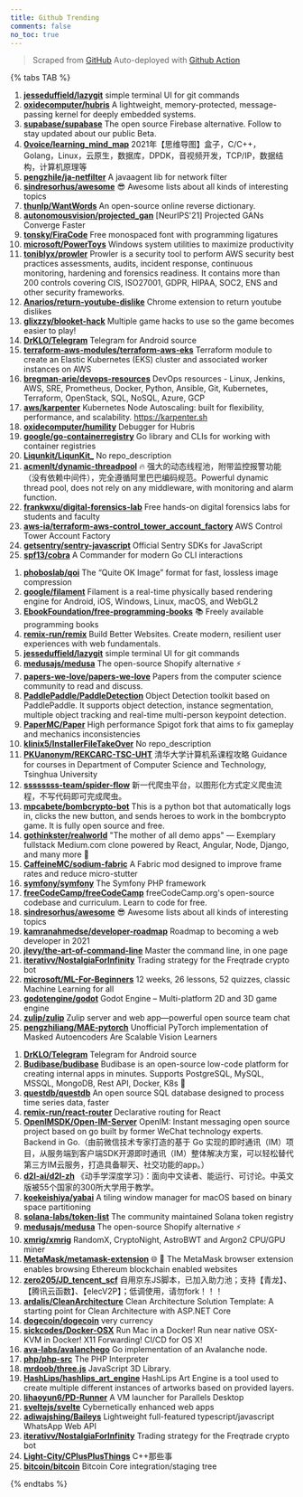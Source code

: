 ```yaml
---
title: Github Trending
comments: false
no_toc: true
---
```


> Scraped from [GitHub](https://github.com/trending)
Auto-deployed with [Github Action](https://docs.github.com/en/actions)

{% tabs TAB %}
<!-- tab Daily -->
1. [**jesseduffield/lazygit**](https://github.com/jesseduffield/lazygit)
simple terminal UI for git commands
2. [**oxidecomputer/hubris**](https://github.com/oxidecomputer/hubris)
A lightweight, memory-protected, message-passing kernel for deeply embedded systems.
3. [**supabase/supabase**](https://github.com/supabase/supabase)
The open source Firebase alternative. Follow to stay updated about our public Beta.
4. [**0voice/learning_mind_map**](https://github.com/0voice/learning_mind_map)
2021年【思维导图】盒子，C/C++，Golang，Linux，云原生，数据库，DPDK，音视频开发，TCP/IP，数据结构，计算机原理等
5. [**pengzhile/ja-netfilter**](https://github.com/pengzhile/ja-netfilter)
A javaagent lib for network filter
6. [**sindresorhus/awesome**](https://github.com/sindresorhus/awesome)
😎 Awesome lists about all kinds of interesting topics
7. [**thunlp/WantWords**](https://github.com/thunlp/WantWords)
An open-source online reverse dictionary.
8. [**autonomousvision/projected_gan**](https://github.com/autonomousvision/projected_gan)
[NeurIPS'21] Projected GANs Converge Faster
9. [**tonsky/FiraCode**](https://github.com/tonsky/FiraCode)
Free monospaced font with programming ligatures
10. [**microsoft/PowerToys**](https://github.com/microsoft/PowerToys)
Windows system utilities to maximize productivity
11. [**toniblyx/prowler**](https://github.com/toniblyx/prowler)
Prowler is a security tool to perform AWS security best practices assessments, audits, incident response, continuous monitoring, hardening and forensics readiness. It contains more than 200 controls covering CIS, ISO27001, GDPR, HIPAA, SOC2, ENS and other security frameworks.
12. [**Anarios/return-youtube-dislike**](https://github.com/Anarios/return-youtube-dislike)
Chrome extension to return youtube dislikes
13. [**glixzzy/blooket-hack**](https://github.com/glixzzy/blooket-hack)
Multiple game hacks to use so the game becomes easier to play!
14. [**DrKLO/Telegram**](https://github.com/DrKLO/Telegram)
Telegram for Android source
15. [**terraform-aws-modules/terraform-aws-eks**](https://github.com/terraform-aws-modules/terraform-aws-eks)
Terraform module to create an Elastic Kubernetes (EKS) cluster and associated worker instances on AWS
16. [**bregman-arie/devops-resources**](https://github.com/bregman-arie/devops-resources)
DevOps resources - Linux, Jenkins, AWS, SRE, Prometheus, Docker, Python, Ansible, Git, Kubernetes, Terraform, OpenStack, SQL, NoSQL, Azure, GCP
17. [**aws/karpenter**](https://github.com/aws/karpenter)
Kubernetes Node Autoscaling: built for flexibility, performance, and scalability. https://karpenter.sh
18. [**oxidecomputer/humility**](https://github.com/oxidecomputer/humility)
Debugger for Hubris
19. [**google/go-containerregistry**](https://github.com/google/go-containerregistry)
Go library and CLIs for working with container registries
20. [**Liqunkit/LiqunKit_**](https://github.com/Liqunkit/LiqunKit_)
No repo_description
21. [**acmenlt/dynamic-threadpool**](https://github.com/acmenlt/dynamic-threadpool)
🔥 强大的动态线程池，附带监控报警功能（没有依赖中间件），完全遵循阿里巴巴编码规范。Powerful dynamic thread pool, does not rely on any middleware, with monitoring and alarm function.
22. [**frankwxu/digital-forensics-lab**](https://github.com/frankwxu/digital-forensics-lab)
Free hands-on digital forensics labs for students and faculty
23. [**aws-ia/terraform-aws-control_tower_account_factory**](https://github.com/aws-ia/terraform-aws-control_tower_account_factory)
AWS Control Tower Account Factory
24. [**getsentry/sentry-javascript**](https://github.com/getsentry/sentry-javascript)
Official Sentry SDKs for JavaScript
25. [**spf13/cobra**](https://github.com/spf13/cobra)
A Commander for modern Go CLI interactions
<!-- endtab -->
<!-- tab Weekly -->
1. [**phoboslab/qoi**](https://github.com/phoboslab/qoi)
The “Quite OK Image” format for fast, lossless image compression
2. [**google/filament**](https://github.com/google/filament)
Filament is a real-time physically based rendering engine for Android, iOS, Windows, Linux, macOS, and WebGL2
3. [**EbookFoundation/free-programming-books**](https://github.com/EbookFoundation/free-programming-books)
📚 Freely available programming books
4. [**remix-run/remix**](https://github.com/remix-run/remix)
Build Better Websites. Create modern, resilient user experiences with web fundamentals.
5. [**jesseduffield/lazygit**](https://github.com/jesseduffield/lazygit)
simple terminal UI for git commands
6. [**medusajs/medusa**](https://github.com/medusajs/medusa)
The open-source Shopify alternative ⚡️
7. [**papers-we-love/papers-we-love**](https://github.com/papers-we-love/papers-we-love)
Papers from the computer science community to read and discuss.
8. [**PaddlePaddle/PaddleDetection**](https://github.com/PaddlePaddle/PaddleDetection)
Object Detection toolkit based on PaddlePaddle. It supports object detection, instance segmentation, multiple object tracking and real-time multi-person keypoint detection.
9. [**PaperMC/Paper**](https://github.com/PaperMC/Paper)
High performance Spigot fork that aims to fix gameplay and mechanics inconsistencies
10. [**klinix5/InstallerFileTakeOver**](https://github.com/klinix5/InstallerFileTakeOver)
No repo_description
11. [**PKUanonym/REKCARC-TSC-UHT**](https://github.com/PKUanonym/REKCARC-TSC-UHT)
清华大学计算机系课程攻略 Guidance for courses in Department of Computer Science and Technology, Tsinghua University
12. [**ssssssss-team/spider-flow**](https://github.com/ssssssss-team/spider-flow)
新一代爬虫平台，以图形化方式定义爬虫流程，不写代码即可完成爬虫。
13. [**mpcabete/bombcrypto-bot**](https://github.com/mpcabete/bombcrypto-bot)
This is a python bot that automatically logs in, clicks the new button, and sends heroes to work in the bombcrypto game. It is fully open source and free.
14. [**gothinkster/realworld**](https://github.com/gothinkster/realworld)
"The mother of all demo apps" — Exemplary fullstack Medium.com clone powered by React, Angular, Node, Django, and many more 🏅
15. [**CaffeineMC/sodium-fabric**](https://github.com/CaffeineMC/sodium-fabric)
A Fabric mod designed to improve frame rates and reduce micro-stutter
16. [**symfony/symfony**](https://github.com/symfony/symfony)
The Symfony PHP framework
17. [**freeCodeCamp/freeCodeCamp**](https://github.com/freeCodeCamp/freeCodeCamp)
freeCodeCamp.org's open-source codebase and curriculum. Learn to code for free.
18. [**sindresorhus/awesome**](https://github.com/sindresorhus/awesome)
😎 Awesome lists about all kinds of interesting topics
19. [**kamranahmedse/developer-roadmap**](https://github.com/kamranahmedse/developer-roadmap)
Roadmap to becoming a web developer in 2021
20. [**jlevy/the-art-of-command-line**](https://github.com/jlevy/the-art-of-command-line)
Master the command line, in one page
21. [**iterativv/NostalgiaForInfinity**](https://github.com/iterativv/NostalgiaForInfinity)
Trading strategy for the Freqtrade crypto bot
22. [**microsoft/ML-For-Beginners**](https://github.com/microsoft/ML-For-Beginners)
12 weeks, 26 lessons, 52 quizzes, classic Machine Learning for all
23. [**godotengine/godot**](https://github.com/godotengine/godot)
Godot Engine – Multi-platform 2D and 3D game engine
24. [**zulip/zulip**](https://github.com/zulip/zulip)
Zulip server and web app—powerful open source team chat
25. [**pengzhiliang/MAE-pytorch**](https://github.com/pengzhiliang/MAE-pytorch)
Unofficial PyTorch implementation of Masked Autoencoders Are Scalable Vision Learners
<!-- endtab -->
<!-- tab Monthly -->
1. [**DrKLO/Telegram**](https://github.com/DrKLO/Telegram)
Telegram for Android source
2. [**Budibase/budibase**](https://github.com/Budibase/budibase)
Budibase is an open-source low-code platform for creating internal apps in minutes. Supports PostgreSQL, MySQL, MSSQL, MongoDB, Rest API, Docker, K8s 🚀
3. [**questdb/questdb**](https://github.com/questdb/questdb)
An open source SQL database designed to process time series data, faster
4. [**remix-run/react-router**](https://github.com/remix-run/react-router)
Declarative routing for React
5. [**OpenIMSDK/Open-IM-Server**](https://github.com/OpenIMSDK/Open-IM-Server)
OpenIM: Instant messaging open source project based on go built by former WeChat technology experts. Backend in Go.（由前微信技术专家打造的基于 Go 实现的即时通讯（IM）项目，从服务端到客户端SDK开源即时通讯（IM）整体解决方案，可以轻松替代第三方IM云服务，打造具备聊天、社交功能的app。）
6. [**d2l-ai/d2l-zh**](https://github.com/d2l-ai/d2l-zh)
《动手学深度学习》：面向中文读者、能运行、可讨论。中英文版被55个国家的300所大学用于教学。
7. [**koekeishiya/yabai**](https://github.com/koekeishiya/yabai)
A tiling window manager for macOS based on binary space partitioning
8. [**solana-labs/token-list**](https://github.com/solana-labs/token-list)
The community maintained Solana token registry
9. [**medusajs/medusa**](https://github.com/medusajs/medusa)
The open-source Shopify alternative ⚡️
10. [**xmrig/xmrig**](https://github.com/xmrig/xmrig)
RandomX, CryptoNight, AstroBWT and Argon2 CPU/GPU miner
11. [**MetaMask/metamask-extension**](https://github.com/MetaMask/metamask-extension)
🌐 🔌 The MetaMask browser extension enables browsing Ethereum blockchain enabled websites
12. [**zero205/JD_tencent_scf**](https://github.com/zero205/JD_tencent_scf)
自用京东JS脚本，已加入助力池；支持【青龙】、【腾讯云函数】、【elecV2P】；低调使用，请勿fork！！！
13. [**ardalis/CleanArchitecture**](https://github.com/ardalis/CleanArchitecture)
Clean Architecture Solution Template: A starting point for Clean Architecture with ASP.NET Core
14. [**dogecoin/dogecoin**](https://github.com/dogecoin/dogecoin)
very currency
15. [**sickcodes/Docker-OSX**](https://github.com/sickcodes/Docker-OSX)
Run Mac in a Docker! Run near native OSX-KVM in Docker! X11 Forwarding! CI/CD for OS X!
16. [**ava-labs/avalanchego**](https://github.com/ava-labs/avalanchego)
Go implementation of an Avalanche node.
17. [**php/php-src**](https://github.com/php/php-src)
The PHP Interpreter
18. [**mrdoob/three.js**](https://github.com/mrdoob/three.js)
JavaScript 3D Library.
19. [**HashLips/hashlips_art_engine**](https://github.com/HashLips/hashlips_art_engine)
HashLips Art Engine is a tool used to create multiple different instances of artworks based on provided layers.
20. [**lihaoyun6/PD-Runner**](https://github.com/lihaoyun6/PD-Runner)
A VM launcher for Parallels Desktop
21. [**sveltejs/svelte**](https://github.com/sveltejs/svelte)
Cybernetically enhanced web apps
22. [**adiwajshing/Baileys**](https://github.com/adiwajshing/Baileys)
Lightweight full-featured typescript/javascript WhatsApp Web API
23. [**iterativv/NostalgiaForInfinity**](https://github.com/iterativv/NostalgiaForInfinity)
Trading strategy for the Freqtrade crypto bot
24. [**Light-City/CPlusPlusThings**](https://github.com/Light-City/CPlusPlusThings)
C++那些事
25. [**bitcoin/bitcoin**](https://github.com/bitcoin/bitcoin)
Bitcoin Core integration/staging tree
<!-- endtab -->
{% endtabs %}
